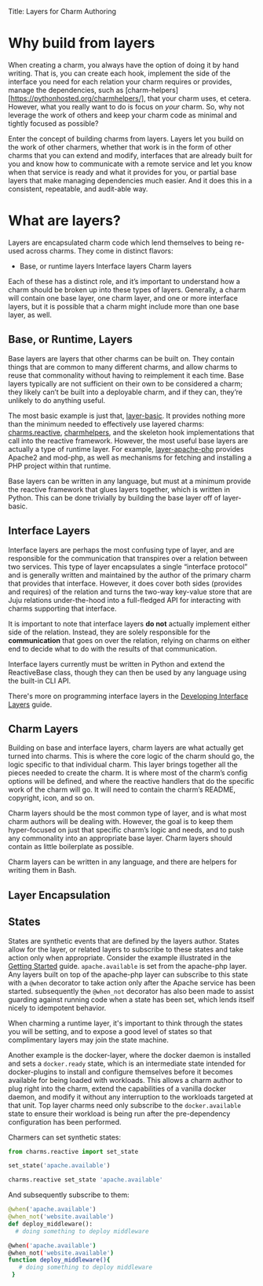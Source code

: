 
 Title: Layers for Charm Authoring

# Why build from layers

When creating a charm, you always have the option of doing it by
hand writing.  That is, you can create each hook, implement the side of the
interface you need for each relation your charm requires or provides, manage the
dependencies, such as [charm-helpers][https://pythonhosted.org/charmhelpers/],
that your charm uses, et cetera. However, what you really want to do is focus on
*your* charm.  So, why not leverage the work of others and keep your charm code
as minimal and tightly focused as possible?

Enter the concept of building charms from layers.  Layers let you build on the
work of other charmers, whether that work is in the form of other charms that
you can extend and modify, interfaces that are already built for you and know
how to communicate with a remote service and let you know when that service is
ready and what it provides for you, or partial base layers that make managing
dependencies much easier.  And it does this in a consistent, repeatable, and
audit-able way.

# What are layers?

Layers are encapsulated charm code which lend themselves to being re-used across
charms. They come in distinct flavors:

- Base, or runtime layers Interface layers Charm layers

Each of these has a distinct role, and it’s important to understand how a charm
should be broken up into these types of layers. Generally, a charm will contain
one base layer, one charm layer, and one or more interface layers, but it is
possible that a charm might include more than one base layer, as well.

## Base, or Runtime, Layers

Base layers are layers that other charms can be built on. They contain things
that are common to many different charms, and allow charms to reuse that
commonality without having to reimplement it each time. Base layers typically
are not sufficient on their own to be considered a charm; they likely can’t be
built into a deployable charm, and if they can, they’re unlikely to do anything
useful.

The most basic example is just that,
[layer-basic](http://github.com/juju-solutions/layer-basic). It provides nothing
more than the minimum needed to effectively use layered charms:
[charms.reactive](https://pythonhosted.org/charms.reactive/),
[charmhelpers](https://pythonhosted.org/charmhelpers/), and the skeleton hook
implementations that call into the reactive framework. However, the most useful
base layers are actually a type of runtime layer. For example,
[layer-apache-php](https://github.com/johnsca/apache-php) provides Apache2 and
mod-php, as well as mechanisms for fetching and installing a PHP project within
that runtime.

Base layers can be written in any language, but must at a minimum provide the
reactive framework that glues layers together, which is written in Python. This
can be done trivially by building the base layer off of layer-basic.

## Interface Layers

Interface layers are perhaps the most confusing type of layer, and are
responsible for the communication that transpires over a relation between two
services. This type of layer encapsulates a single “interface protocol” and is
generally written and maintained by the author of the primary charm that
provides that interface. However, it does cover both sides (provides and
requires) of the relation and turns the two-way key-value store that are Juju
relations under-the-hood into a full-fledged API for interacting with charms
supporting that interface.

It is important to note that interface layers **do not** actually implement
either side of the relation. Instead, they are solely responsible for the
**communication** that goes on over the relation, relying on charms on either
end to decide what to do with the results of that communication.

Interface layers currently must be written in Python and extend the ReactiveBase
class, though they can then be used by any language using the built-in CLI API.

There's more on programming interface layers in the [Developing Interface
Layers](developers-interface-layers.html) guide.

## Charm Layers

Building on base and interface layers, charm layers are what actually get turned
into charms. This is where the core logic of the charm should go, the logic
specific to that individual charm. This layer brings together all the pieces
needed to create the charm. It is where most of the charm’s config options will
be defined, and where the reactive handlers that do the specific work of the
charm will go. It will need to contain the charm’s README, copyright, icon, and
so on.

Charm layers should be the most common type of layer, and is what most charm
authors will be dealing with. However, the goal is to keep them hyper-focused on
just that specific charm’s logic and needs, and to push any commonality into an
appropriate base layer. Charm layers should contain as little boilerplate as
possible.

Charm layers can be written in any language, and there are helpers for writing
them in Bash.

## Layer Encapsulation

## States

States are synthetic events that are defined by the layers author. States allow
for the layer, or related layers to subscribe to these states and take action
only when appropriate. Consider the example illustrated in the [Getting
Started]() guide. `apache.available` is set from the apache-php layer. Any
layers built on top of the apache-php layer can subscribe to this state with a
`@when` decorator to take action only after the Apache service has been started.
subsequently the `@when_not` decorator has also been made to assist guarding
against running code when a state has been set, which lends itself nicely to
idempotent behavior.

When charming a runtime layer, it's important to think through the states you
will be setting, and to expose a good level of states so that complimentary
layers may join the state machine.

Another example is the docker-layer, where the docker daemon is installed and
sets a `docker.ready` state, which is an intermediate state intended for
docker-plugins to install and configure themselves before it becomes available
for being loaded with workloads. This allows a charm author to plug right into
the charm, extend the capabilities of a vanilla docker daemon, and modify it
without any interruption to the workloads targeted at that unit. Top layer
charms need only subscribe to the `docker.available` state to ensure their
workload is being run after the pre-dependency configuration has been performed.

Charmers can set synthetic states:

```python
from charms.reactive import set_state

set_state('apache.available')
```

 ```bash
 charms.reactive set_state 'apache.available'
```

And subsequently subscribe to them:

```python
@when('apache.available')
@when_not('website.available')
def deploy_middleware():
  # doing something to deploy middleware
```

```bash
@when('apache.available')
@when_not('website.available')
function deploy_middleware(){
   # doing something to deploy middleware
 }
```
